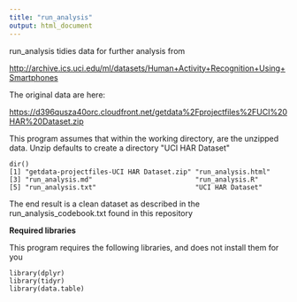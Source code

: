 ```yaml
---
title: "run_analysis"
output: html_document
---
```


run_analysis tidies data for further analysis from

http://archive.ics.uci.edu/ml/datasets/Human+Activity+Recognition+Using+Smartphones

The original data are here:

https://d396qusza40orc.cloudfront.net/getdata%2Fprojectfiles%2FUCI%20HAR%20Dataset.zip

This program assumes that within the working directory, are the unzipped data. Unzip defaults to create a directory "UCI HAR Dataset"

```{r}
dir()
[1] "getdata-projectfiles-UCI HAR Dataset.zip" "run_analysis.html"                       
[3] "run_analysis.md"                          "run_analysis.R"                          
[5] "run_analysis.txt"                         "UCI HAR Dataset"  
```

The end result is a clean dataset as described in the run_analysis_codebook.txt found in this repository

**Required libraries**

This program requires the following libraries, and does not install them for you

```{r}
library(dplyr)
library(tidyr)
library(data.table)
```
